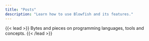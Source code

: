 ```yaml
---
title: "Posts"
description: "Learn how to use Blowfish and its features."
---
```


{{< lead >}}
Bytes and pieces on programming languages, tools and concepts.
{{< /lead >}}

